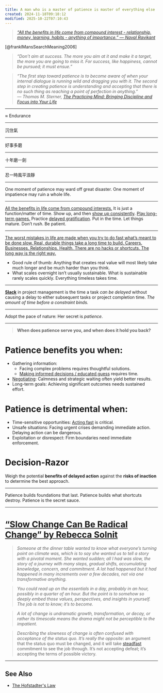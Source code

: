 ```yaml
---
title: A man who is a master of patience is master of everything else
created: 2024-11-18T09:18:12
modified: 2025-10-22T07:10:43
---
```


> _[“All the benefits in life come from compound interest - relationship, money, learning, habits - anything of importance.” — Naval Ravikant](https://nav.al/long-term)_

[@franklMansSearchMeaning2006]

> _“Don’t aim at success. The more you aim at it and make it a target, the more you are going to miss it. For success, like happiness, cannot be pursued; it must ensue.”_

> _“The first step toward patience is to become aware of when your internal dialogue is running wild and dragging you with it. The second step in creating patience is understanding and accepting that there is no such thing as reaching a point of perfection in anything.” ― Thomas M. Sterner, [The Practicing Mind: Bringing Discipline and Focus into Your Life](https://www.goodreads.com/work/quotes/326331)_

---

≈ Endurance

---

沉住氣

---

好事多磨

---

十年磨一劍

---

忍一時風平浪靜

---

One moment of patience may ward off great disaster. One moment of impatience may ruin a whole life.

---

[All the benefits in life come from compound interests.](the-compounding-effect.md) It is just a function/matter of time. Show up, and then [show up consistently](every-single-day-chop-wood-carry-waters.md). [Play long-term games.](The%20Game%20of%20Life.md) Practice [delayed gratification](delayed-gratification.md). Put in the time. Let things mature. Don’t rush. Be patient.

---

[The worst mistakes in life are made when you try to do fast what’s meant to be done slow. Real, durable things take a long time to build. Careers. Businesses. Relationships. Health. There are no hacks or shortcuts. The long way is the right way.](https://x.com/SahilBloom/status/1946914975970103470)

* Good rule of thumb: Anything that creates real value will most likely take much longer and be much harder than you think.
* What scales overnight isn’t usually sustainable. What is sustainable rarely scales quickly. Everything timeless takes time.

---

**[Slack](slackness.md)** in project management is the time a task _can be delayed_ without causing a delay to either subsequent tasks or project completion time. _The amount of time before a constraint binds._

---

Adopt the pace of nature: Her secret is _patience_.

---

> **When does patience serve you, and when does it hold you back?**

# Patience benefits you when:

* Gathering information:
	* Facing complex problems requires thoughtful solutions.
	* [Making informed decisions / educated guess](decision-making.md) requires time.
* [Negotiating](persuation-and-negotiation.md): Calmness and strategic waiting often yield better results.
* Long-term goals: Achieving significant outcomes needs sustained effort.

# Patience is detrimental when:

* Time-sensitive opportunities: [Acting fast](cultivate-a-strong-bias-towards-action.md) is critical.
* Unsafe situations: Facing urgent crises demanding immediate action. Delaying action can be dangerous.
* Exploitation or disrespect: Firm boundaries need immediate enforcement.

# Decision-Razor

Weigh the potential **benefits of delayed action** against the **risks of inaction** to determine the best approach.

---

Patience builds foundations that last. Patience builds what shortcuts destroy. Patience is the secret sauce.

---

# [“Slow Change Can Be Radical Change” by Rebecca Solnit](https://lithub.com/rebecca-solnit-slow-change-can-be-radical-change/)

> _Someone at the dinner table wanted to know what everyone’s turning point on climate was, which is to say she wanted us to tell a story with a pivotal moment. She wanted sudden; all I had was slow, the story of a journey with many steps, gradual shifts, accumulating knowledge, concern, and commitment. A lot had happened but it had happened in many increments over a few decades, not via one transformative anything._

> _You could read up on the essentials in a day, probably in an hour, possibly in a quarter of an hour. But the point is to somehow so deeply embed those values, perspectives, and insights in yourself. The job is not to know; it’s to become._

> _A lot of change is undramatic growth, transformation, or decay, or rather its timescale means the drama might not be perceptible to the impatient._

> _Describing the slowness of change is often confused with acceptance of the status quo. It’s really the opposite_: an argument that the status quo must be changed, and it will take [steadfast](https://dictionary.cambridge.org/zht/%E8%A9%9E%E5%85%B8/%E8%8B%B1%E8%AA%9E-%E6%BC%A2%E8%AA%9E-%E7%B9%81%E9%AB%94/steadfast) commitment to see the job through. It’s not accepting defeat; it’s accepting the terms of possible victory.

---

## See Also

* [The Hofstadter's Law](The%20Hofstadter's%20Law.md)
